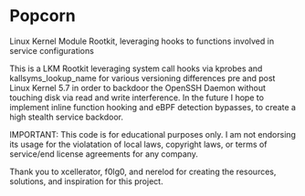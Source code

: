 # Popcorn
Linux Kernel Module Rootkit, leveraging hooks to functions involved in service configurations 

This is a LKM Rootkit leveraging system call hooks via kprobes and kallsyms_lookup_name for various versioning differences pre and post Linux Kernel 5.7 in order to backdoor the OpenSSH Daemon without touching disk via read and write interference.
In the future I hope to implement inline function hooking and eBPF detection bypasses, to create a high stealth service backdoor.

IMPORTANT: This code is for educational purposes only. I am not endorsing its usage for the violatation of local laws, copyright laws, or terms of service/end license agreements for any company.

Thank you to xcellerator, f0lg0, and nerelod for creating the resources, solutions, and inspiration for this project.
